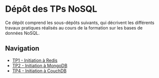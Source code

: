 # Dépôt des TPs NoSQL
Ce dépôt comprend les sous-dépôts suivants, qui décrivent les différents travaux pratiques réalisés au cours de la formation sur les bases de données NoSQL.

## Navigation
- [TP1 - Initiation à Redis](./TP1/)
- [TP2 - Initiation à MongoDB](./TP2/)
- [TP4 - Initiation à CouchDB](./TP4/)